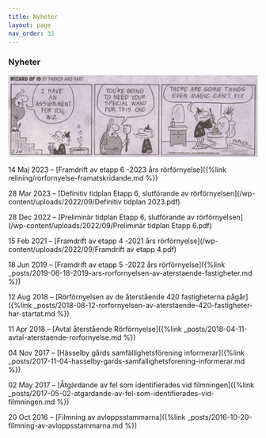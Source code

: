 ```yaml
---
title: Nyheter
layout: page
nav_order: 31
---
```


### Nyheter  

![Rörmagi](/wp-content/uploads/2022/Wizard-ID-Plumber.jpg) 

14 Maj 2023 – [Framdrift av etapp 6 -2023 års rörförnyelse]({%link relining/rorfornyelse-framatskridande.md %}) 

28 Mar 2023 – [Definitiv tidplan Etapp 6, slutförande av rörförnyelsen](/wp-content/uploads/2022/09/Definitiv tidplan 2023.pdf) 

28 Dec 2022 – [Preliminär tidplan Etapp 6, slutförande av rörförnyelsen](/wp-content/uploads/2022/09/Preliminär tidplan Etapp 6.pdf) 

15 Feb 2021 – [Framdrift av etapp 4 -2021 års rörförnyelse](/wp-content/uploads/2022/09/Framdrift av etapp 4.pdf)

18 Jun 2019 – [Framdrift av etapp 5 -2022 års rörförnyelse]({%link _posts/2019-06-18-2019-ars-rorfornyelsen-av-aterstaende-fastigheter.md %})

12 Aug 2018 – [Rörförnyelsen av de återstående 420 fastigheterna pågår]({%link _posts/2018-08-12-rorfornyelsen-av-aterstaende-420-fastigheter-har-startat.md %})  

11 Apr 2018 – [Avtal återstående Rörförnyelse]({%link _posts/2018-04-11-avtal-aterstaende-rorfornyelse.md %})

04 Nov 2017 – [Hässelby gårds samfällighetsförening informerar]({%link _posts/2017-11-04-hasselby-gards-samfallighetsforening-informerar.md %})

02 May 2017 – [Åtgärdande av fel som identifierades vid filmningen]({%link _posts/2017-05-02-atgardande-av-fel-som-identifierades-vid-filmningen.md %}) 

20 Oct 2016 – [Filmning av avloppsstammarna]({%link _posts/2016-10-20-filmning-av-avloppsstammarna.md %})
